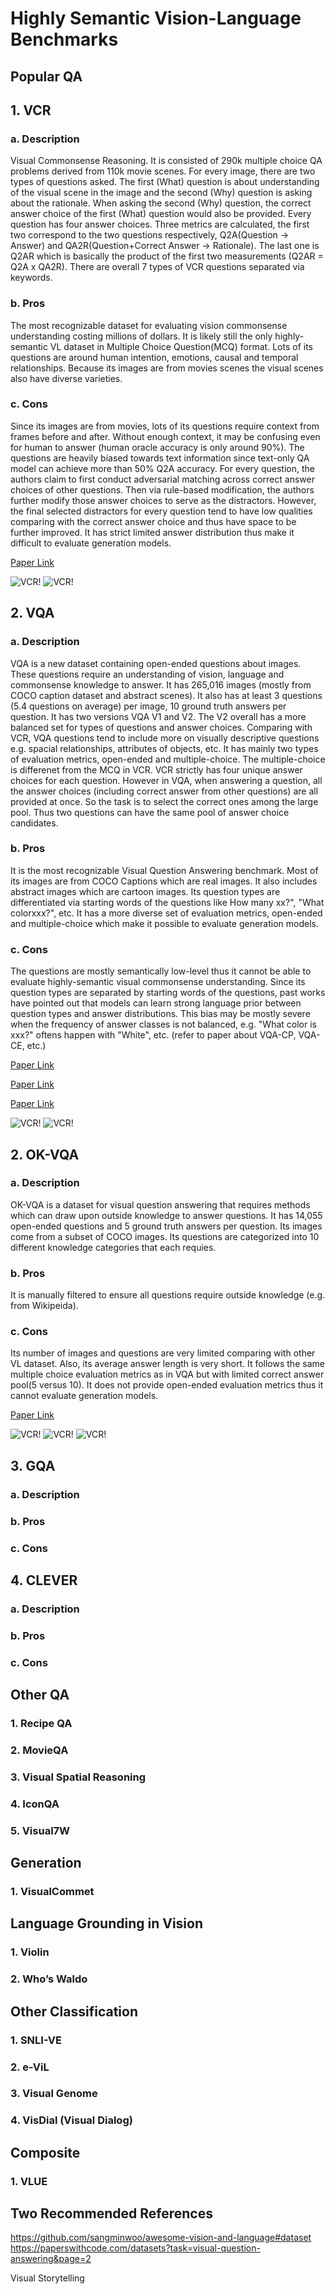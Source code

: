 # Highly Semantic Vision-Language Benchmarks #

## Popular QA ##
## 1. VCR ## 
### a. Description ###
Visual Commonsense Reasoning. It is consisted of 290k multiple choice QA problems derived from 110k movie scenes. For every image, there are two types of questions asked. The first (What) question is about understanding of the visual scene in the image and the second (Why) question is asking about the rationale. When asking the second (Why) question, the correct answer choice of the first (What) question would also be provided. Every question has four answer choices. Three metrics are calculated, the first two correspond to the two questions respectively, Q2A(Question -> Answer) and QA2R(Question+Correct Answer -> Rationale). The last one is Q2AR which is basically the product of the first two measurements (Q2AR = Q2A x QA2R). There are overall 7 types of VCR questions separated via keywords. 
### b. Pros ### 
The most recognizable dataset for evaluating vision commonsense understanding costing millions of dollars. It is likely still the only highly-semantic VL dataset in Multiple Choice Question(MCQ) format. Lots of its questions are around human intention, emotions, causal and temporal relationships. Because its images are from movies scenes the visual scenes also have diverse varieties.
### c. Cons ### 
Since its images are from movies, lots of its questions require context from frames before and after. Without enough context, it may be confusing even for human to answer (human oracle accuracy is only around 90%). The questions are heavily biased towards text information since text-only QA model can achieve more than 50% Q2A accuracy. For every question, the authors claim to first conduct adversarial matching across correct answer choices of other questions. Then via rule-based modification, the authors further modify those answer choices to serve as the  distractors. However, the final selected distractors for every question tend to have low qualities comparing with the correct answer choice and thus have space to be further improved. It has strict limited answer distribution thus make it difficult to evaluate generation models.

[Paper Link](https://arxiv.org/pdf/1811.10830.pdf)

![VCR!](VCR.jpg "VCR")
![VCR!](VCR_TYPE.jpg "VCR_TYPE")

## 2. VQA ##
### a. Description ### 
VQA is a new dataset containing open-ended questions about images. These questions require an understanding of vision, language and commonsense knowledge to answer. It has 265,016 images (mostly from COCO caption dataset and abstract scenes). It also has at least 3 questions (5.4 questions on average) per image, 10 ground truth answers per question. It has two versions VQA V1 and V2. The V2 overall has a more balanced set for types of questions and answer choices. Comparing with VCR, VQA questions tend to include more on visually descriptive questions e.g. spacial relationships, attributes of objects, etc.
It has mainly two types of evaluation metrics, open-ended and multiple-choice. The multiple-choice is differenet from the MCQ in VCR. VCR strictly has four unique answer choices for each question. However in VQA, when answering a question, all the answer choices (including correct answer from other questions) are all provided at once. So the task is to select the correct ones among the large pool. Thus two questions can have the same pool of answer choice candidates.

### b. Pros ### 
It is the most recognizable Visual Question Answering benchmark. Most of its images are from COCO Captions which are real images. It also includes abstract images which are cartoon images. Its question types are differentiated via starting words of the questions like How many xx?", "What colorxxx?", etc. It has a more diverse set of evaluation metrics, open-ended and multiple-choice which make it possible to evaluate generation models. 

### c. Cons ### 
The questions are mostly semantically low-level thus it cannot be able to evaluate highly-semantic visual commonsense understanding. Since its question types are separated by starting words of the questions, past works have pointed out that models can learn strong language prior between question types and answer distributions. This bias may be mostly severe when the frequency of answer classes is not balanced, e.g. "What color is xxx?" oftens happen with "White", etc. (refer to paper about VQA-CP, VQA-CE, etc.)

[Paper Link](https://arxiv.org/pdf/1612.00837.pdf)

[Paper Link](https://arxiv.org/pdf/1511.05099.pdf)

[Paper Link](https://arxiv.org/pdf/1505.00468.pdf)


![VCR!](vqa.jpg "VCR")
![VCR!](vqa2.jpg "VCR_TYPE")

## 2. OK-VQA ##
### a. Description ### 
OK-VQA is a dataset for visual question answering that requires methods which can draw upon outside knowledge to answer questions. It has 14,055 open-ended questions and 5 ground truth answers per question. Its images come from a subset of COCO images. Its questions are categorized into 10 different knowledge categories that each requies.

### b. Pros ### 
It is manually filtered to ensure all questions require outside knowledge (e.g. from Wikipeida). 

### c. Cons ### 
Its number of images and questions are very limited comparing with other VL dataset. Also, its average answer length is very short. It follows the same multiple choice evaluation metrics as in VQA but with limited correct answer pool(5 versus 10). It does not provide open-ended evaluation metrics thus it cannot evaluate generation models. 

[Paper Link](https://arxiv.org/pdf/1811.10830.pdf)

![VCR!](okvqa.jpg "VCR")
![VCR!](okvqa2.jpg "VCR_TYPE")
![VCR!](okvqa3.jpg "VCR_TYPE")

## 3. GQA ##
### a. Description ### 
### b. Pros ###
### c. Cons ### 

## 4. CLEVER ##
### a. Description ### 
### b. Pros ###
### c. Cons ### 

## Other QA ##
### 1. Recipe QA ###
### 2. MovieQA ###
### 3. Visual Spatial Reasoning ###
### 4. IconQA ###
### 5. Visual7W ###

## Generation ##
### 1. VisualCommet ###

## Language Grounding in Vision #
### 1. Violin #
### 2. Who’s Waldo #

## Other Classification ##
### 1. SNLI-VE ### 
### 2. e-ViL ###
### 3. Visual Genome ###
### 4. VisDial (Visual Dialog) ###


## Composite ##
### 1. VLUE ### 


## Two Recommended References ##
https://github.com/sangminwoo/awesome-vision-and-language#dataset
https://paperswithcode.com/datasets?task=visual-question-answering&page=2 




Visual Storytelling

